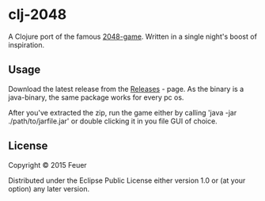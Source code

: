 # clj-2048

A Clojure port of the famous [2048-game](http://git.io/2048). Written in a single night's boost of inspiration.

## Usage

Download the latest release from the [Releases](https://github.com/feuery/clj-2048/releases) - page. As the binary is a java-binary, the same package works for every pc os.

After you've extracted the zip, run the game either by calling 'java -jar ./path/to/jarfile.jar' or double clicking it in you file GUI of choice.

## License

Copyright © 2015 Feuer

Distributed under the Eclipse Public License either version 1.0 or (at
your option) any later version.
